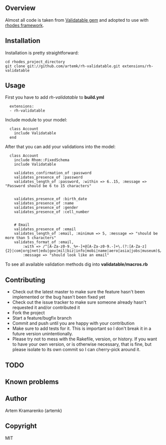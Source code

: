 ## Overview

Almost all code is taken from [Validatable gem](https://github.com/jnunemaker/validatable) and adopted to use with [rhodes framework](https://github.com/rhomobile/rhodes).

## Installation

Installation is pretty straightforward:

    cd rhodes_project_directory
    git clone git://github.com/artemk/rh-validatable.git extensions/rh-validatable  

  
## Usage

First you have to add *rh-validatable* to **build.yml**

      extensions:
      - rh-validatable

Include module to your model:

      class Account
        include Validatable
      end

After that you can add your validations into the model:

      class Account
        include Rhom::FixedSchema
        include Validatable
  
        validates_confirmation_of :password  
        validates_presence_of :password
        validates_length_of :password, :within => 6..15, :message => "Password should be 6 to 15 characters"
  
  
        validates_presence_of :birth_date
        validates_presence_of :name
        validates_presence_of :gender
        validates_presence_of :cell_number
  
  
        # Email
        validates_presence_of :email  
        validates_length_of :email, :minimum => 5, :message => "should be more than 5 characters"
        validates_format_of :email, 
            :with => /^[A-Za-z0-9._%+-]+@[A-Za-z0-9.-]+\.(?:[A-Za-z]{2}|com|org|net|edu|gov|mil|biz|info|mobi|name|aero|asia|jobs|museum)$/, 
            :message => "should look like an email"
      


To see all available validation methods dig into **validatable/macros.rb**

## Contributing
 
* Check out the latest master to make sure the feature hasn't been implemented or the bug hasn't been fixed yet
* Check out the issue tracker to make sure someone already hasn't requested it and/or contributed it
* Fork the project
* Start a feature/bugfix branch
* Commit and push until you are happy with your contribution
* Make sure to add tests for it. This is important so I don't break it in a future version unintentionally.
* Please try not to mess with the Rakefile, version, or history. If you want to have your own version, or is otherwise necessary, that is fine, but please isolate to its own commit so I can cherry-pick around it.

## TODO


## Known problems


## Author

Artem Kramarenko (artemk)


## Copyright

MIT
